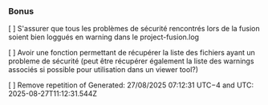### Bonus
 [ ] S'assurer que tous les problèmes de sécurité rencontrés lors de la fusion soient bien loggués en warning dans le project-fusion.log

 [ ] Avoir une fonction permettant de récupérer la liste des fichiers ayant un probleme de sécurité (peut être récupérer également la liste des warnings associés si possible pour utilisation dans un viewer tool?)
 
 [ ] Remove repetition of Generated: 27/08/2025 07:12:31 UTC−4 and UTC: 2025-08-27T11:12:31.544Z